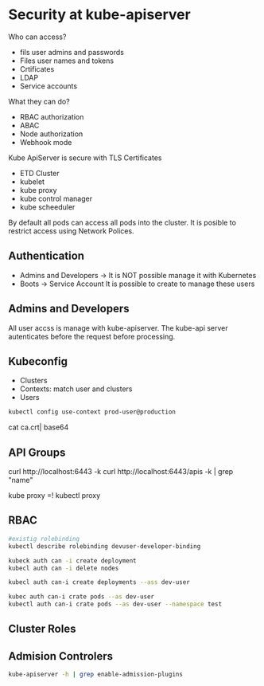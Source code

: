 # Security at kube-apiserver

Who can access?

- fils user admins and passwords
- Files user names and tokens
- Crtificates
- LDAP
- Service accounts

What they can do?

- RBAC authorization
- ABAC
- Node authorization
- Webhook mode

Kube ApiServer is secure with TLS Certificates

- ETD Cluster
- kubelet
- kube proxy
- kube control manager
- kube scheeduler

By default all pods can access all pods into the cluster. It is posible to restrict access using Network Polices.

## Authentication

- Admins and Developers -> It is NOT possible manage it with Kubernetes
- Boots -> Service Account It is possible to create to manage these users

## Admins and Developers

All user accss is manage with kube-apiserver.
The kube-api server autenticates before the request before processing.

## Kubeconfig

- Clusters
- Contexts: match user and clusters
- Users

```bash
kubectl config use-context prod-user@production
```

cat ca.crt| base64

## API Groups

curl http://localhost:6443 -k
curl http://localhost:6443/apis -k | grep "name"

kube proxy =! kubectl proxy

## RBAC

```bash
#existig rolebinding
kubectl describe rolebinding devuser-developer-binding
```

```bash
kubeck auth can -i create deployment
kubecl auth can -i delete nodes

kubecl auth can-i create deployments --ass dev-user

kubec auth can-i crate pods --as dev-user
kubectl auth can-i crate pods --as dev-user --namespace test

```

## Cluster Roles

## Admision Controlers

```bash
kube-apiserver -h | grep enable-admission-plugins
```
